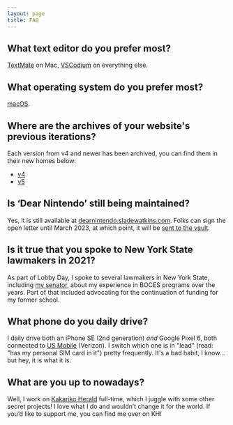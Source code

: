 ```yaml
---
layout: page
title: FAQ
---
```


## What text editor do you prefer most?
[TextMate](https://macromates.com/) on Mac, [VSCodium](https://vscodium.com/) on everything else.

## What operating system do you prefer most?
[macOS](https://www.apple.com/macos/).

## Where are the archives of your website's previous iterations?
Each version from v4 and newer has been archived, you can find them in their new homes below:
- [v4](https://www.oldsite.sladewatkins.com)
- [v5](https://vault.sladewatkins.com/v5/)

## Is ‘Dear Nintendo’ still being maintained?
Yes, it is still available at [dearnintendo.sladewatkins.com](https://dearnintendo.sladewatkins.com). Folks can sign the open letter until March 2023, at which point, it will be [sent to the vault](https://vault.sladewatkins.com).

## Is it true that you spoke to New York State lawmakers in 2021?
As part of Lobby Day, I spoke to several lawmakers in New York State, including [my senator](https://www.nysenate.gov/senators/daphne-jordan), about my experience in BOCES programs over the years. Part of that included advocating for the continuation of funding for my former school.

## What phone do you daily drive?
I daily drive both an iPhone SE (2nd generation) *and* Google Pixel 6, both connected to [US Mobile](https://www.usmobile.com) (Verizon). I switch which one is in "lead" (read: "has my personal SIM card in it") pretty frequently. It's a bad habit, I know... but hey, it is what it is.

## What are you up to nowadays?
Well, I work on [Kakariko Herald](https://www.kakarikoherald.com) full-time, which I juggle with some other secret projects! I love what I do and wouldn’t change it for the world. If you’d like to support me, you can find me over on KH!